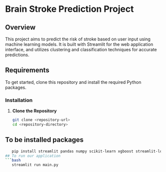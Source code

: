 # Brain Stroke Prediction Project

## Overview

This project aims to predict the risk of stroke based on user input using machine learning models. It is built with Streamlit for the web application interface, and utilizes clustering and classification techniques for accurate predictions.

## Requirements

To get started, clone this repository and install the required Python packages.

### Installation

1. **Clone the Repository**

   ```bash
   git clone <repository-url>
   cd <repository-directory>
## To be installed packages 
```bash 
   pip install streamlit pandas numpy scikit-learn xgboost streamlit-lottie
## To run our application
```bash
   streamlit run main.py

